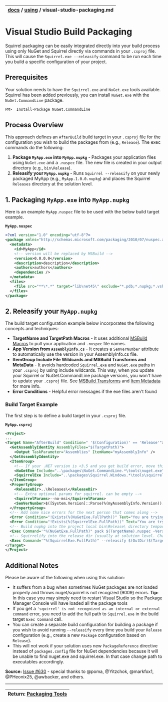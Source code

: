 | [docs](..)  / [using](.) / visual-studio-packaging.md
|:---|

# Visual Studio Build Packaging

Squirrel packaging can be easily integrated directly into your build process using only NuGet and Squirrel directly via commands in your `.csproj` file. This will cause the `Squirrel.exe --releasify` command to be run each time you build a specific configuration of your project.

## Prerequisites

Your solution needs to have the `Squirrel.exe` and `NuGet.exe` tools available. Squirrel has been added previously, you can install `NuGet.exe` with the `NuGet.CommandLine` package.  

```pm
PM>  Install-Package NuGet.CommandLine
```

## Process Overview

This approach defines an `AfterBuild` build target in your `.csproj` file for the configuration you wish to build the packages from (e.g., `Release`). The exec commands do the following:

1. **Package `MyApp.exe` into `MyApp.nupkg`** - Packages your application files using `NuGet.exe` and a `.nuspec` file. The new file is created in your output directory (e.g., `bin\Release`).
2. **Releasify your `MyApp.nupkg`** - Runs `Squirrel --releasify` on your newly packaged MyApp (e.g., `MyApp.1.0.0.nupkg`) and places the Squirrel `Releases` directory at the solution level.

## 1. Packaging `MyApp.exe` into `MyApp.nupkg`

Here is an example `MyApp.nuspec` file to be used with the below build target example. 

**`MyApp.nuspec`**

```xml
<?xml version="1.0" encoding="utf-8"?>
<package xmlns="http://schemas.microsoft.com/packaging/2010/07/nuspec.xsd">
  <metadata>
    <id>MyApp</id>
    <!-- version will be replaced by MSBuild -->
    <version>0.0.0.0</version>
    <description>description</description>
    <authors>authors</authors>
    <dependencies />
  </metadata>
  <files>
    <file src="**\*.*" target="lib\net45\" exclude="*.pdb;*.nupkg;*.vshost.*"/>
  </files>
</package>
```

## 2. Releasify your `MyApp.nupkg`

The build target configuration example below incorporates the following concepts and techniques:

* **TargetName and TargetPath Macros** - It uses additional [MSBuild Macros](https://msdn.microsoft.com/en-us/library/c02as0cs.aspx) to pull your application and `.nuspec` file names.
* **App Version from `AssemblyInfo.cs`** - It creates a `SemVerNumber` attribute to automatically use the version in your AssemblyInfo.cs file.
* **ItemGroup Include File Wildcards and MSBuild Transforms and MetaData** - It avoids hardcoded `Squirrel.exe` and `NuGet.exe` paths in your `.csproj` by using include wildcards. This way, when you update your Squirrel or NuGet.CommandLine package versions, you won't have to update your `.csproj` file. See [MSBuild Transforms](https://msdn.microsoft.com/en-us/library/ms171476.aspx) and [Item Metadata](https://docs.microsoft.com/en-us/visualstudio/msbuild/msbuild-well-known-item-metadata) for more info.
* **Error Conditions** - Helpful error messages if the exe files aren't found

### Build Target Example

The first step is to define a build target in your `.csproj` file.

**`MyApp.csproj`**

```xml
<Project>
...
<Target Name="AfterBuild" Condition=" '$(Configuration)' == 'Release'">
  <GetAssemblyIdentity AssemblyFiles="$(TargetPath)">
    <Output TaskParameter="Assemblies" ItemName="myAssemblyInfo" />
  </GetAssemblyIdentity>
  <ItemGroup>
    <!-- If your .NET version is <3.5 and you get build error, move this ItemGroup outside of Target -->
    <NuGetExe Include="..\packages\NuGet.CommandLine.*\tools\nuget.exe" />
    <SquirrelExe Include="..\packages\Squirrel.Windows.*\tools\squirrel.exe" />
  </ItemGroup>
  <PropertyGroup>
    <ReleaseDir>..\Releases\</ReleaseDir>
    <!-- Extra optional params for squirrel. can be empty -->
    <SquirrelParams>--no-msi</SquirrelParams>
    <SemVerNumber>$([System.Version]::Parse(%(myAssemblyInfo.Version)).ToString(3))</SemVerNumber>
  </PropertyGroup>
  <!-- Add some nice errors for the next person that comes along -->
  <Error Condition="!Exists(%(NuGetExe.FullPath))" Text="You are trying to use the NuGet.CommandLine package, but it is not installed. Please install NuGet.CommandLine from the Package Manager." />
  <Error Condition="!Exists(%(SquirrelExe.FullPath))" Text="You are trying to use the Squirrel.Windows package, but it is not installed. Please install Squirrel.Windows from the Package Manager." />
  <!-- Build nupkg into the project local bin\Release\ directory temporarily -->
  <Exec Command='"%(NuGetExe.FullPath)" pack $(TargetName).nuspec -Version $(SemVerNumber) -OutputDirectory $(OutDir) -BasePath $(OutDir)' />
  <!-- Squirrelify into the release dir (usually at solution level. Change the property above for a different location -->
  <Exec Command='"%(SquirrelExe.FullPath)" --releasify $(OutDir)$(TargetName).$(SemVerNumber).nupkg --releaseDir=$(ReleaseDir) $(SquirrelParams)' />
</Target>
</Project>
```

## Additional Notes

Please be aware of the following when using this solution:

* It suffers from a bug when sometimes NuGet packages are not loaded properly and throws nuget/squirrel is not recogized (9009) errors. **Tip:** In this case you may simply need to restart Visual Studio so the Package Manager Console will have loaded all the package tools
* If you get a `'squirrel' is not recognized as an internal or external command` error, you need to add the full path to `Squirrel.exe` in the build target `Exec Command` call.  
* You can create a separate build configuration for building a package if you wish to avoid running `--releasify` every time you build your `Release` configuration (e.g., create a new `Package` configuration based on `Release`).
* This will not work if your solution uses new `PackageReference` directive instead of `packages.config` file for NuGet dependencies because it will be unable to find nuget.exe and squirrel.exe. In that case change path to executables accordingly.

**Source:** [Issue #630](https://github.com/Squirrel/Squirrel.Windows/issues/630) - special thanks to @poma, @Yitzchok, @markfox1, @PHeonix25, @awbacker, and others.

---
| Return: [Packaging Tools](packaging-tools.md) |
|----|



